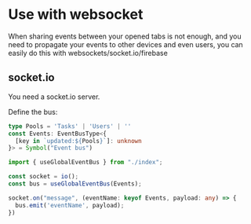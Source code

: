 # Use with websocket
When sharing events between your opened tabs is not enough, and you need to propagate your events to other devices and even users, you can easily do this with websockets/socket.io/firebase


## socket.io
You need a socket.io server.

Define the bus:
```ts
type Pools = 'Tasks' | 'Users' | ''
const Events: EventBusType<{
  [key in `updated:${Pools}`]: unknown
}> = Symbol("Event bus")
```

```ts
import { useGlobalEventBus } from "./index";

const socket = io();
const bus = useGlobalEventBus(Events);

socket.on("message", (eventName: keyof Events, payload: any) => {
  bus.emit('eventName', payload);
})

```
